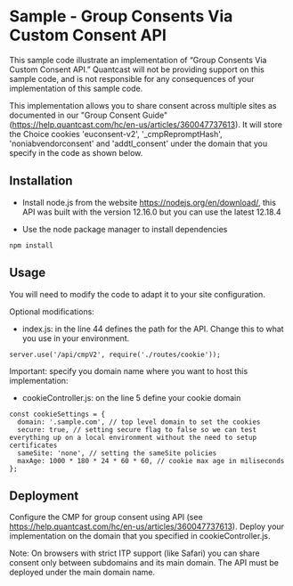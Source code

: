 # Sample - Group Consents Via Custom Consent API

This sample code illustrate an implementation of “Group Consents Via Custom Consent API.” Quantcast will not be providing support on this sample code, and is not responsible for any consequences of your implementation of this sample code.

This implementation allows you to share consent across multiple sites as documented in our "Group Consent Guide" (https://help.quantcast.com/hc/en-us/articles/360047737613). It will store the Choice cookies 'euconsent-v2', '_cmpRepromptHash', 'noniabvendorconsent' and 'addtl_consent' under the domain that you specify in the code as shown below.

## Installation
- Install node.js from the website https://nodejs.org/en/download/, this API was built
with the version 12.16.0 but you can use the latest 12.18.4

- Use the node package manager to install dependencies

```
npm install
```

## Usage

You will need to modify the code to adapt it to your site configuration.

Optional modifications:
- index.js: in the line 44 defines the path for the API. Change this to what you use in your environment.
 ```node
 server.use('/api/cmpV2', require('./routes/cookie'));
 ```
 Important: specify you domain name where you want to host this implementation:
 - cookieController.js: on the line 5 define your cookie domain
  ```node
 const cookieSettings = {
    domain: '.sample.com', // top level domain to set the cookies
	secure: true, // setting secure flag to false so we can test everything up on a local environment without the need to setup certificates
	sameSite: 'none', // setting the sameSite policies
	maxAge: 1000 * 180 * 24 * 60 * 60, // cookie max age in miliseconds
};
 ```

## Deployment

Configure the CMP for group consent using API (see https://help.quantcast.com/hc/en-us/articles/360047737613).
Deploy your implementation on the domain that you specified in cookieController.js.

Note: On browsers with strict ITP support (like Safari) you can share consent only between subdomains and its main domain. The API must be deployed under the main domain name.